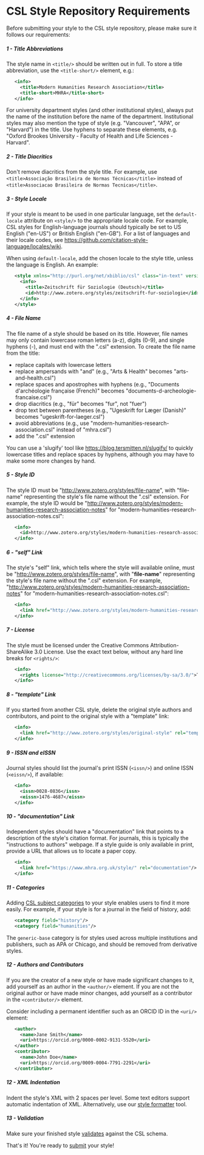 # CSL Style Repository Requirements

Before submitting your style to the CSL style repository, please make sure it follows our requirements:

##### 1 - Title Abbreviations

The style name in `<title/>` should be written out in full. 
To store a title abbreviation, use the `<title-short/>` element, e.g.:

```xml
   <info>
     <title>Modern Humanities Research Association</title>
     <title-short>MHRA</title-short>
   </info>
```

For university department styles (and other institutional styles), always put the name of the institution before the name of the department. 
Institutional styles may also mention the type of style (e.g. "Vancouver", "APA", or "Harvard") in the title. 
Use hyphens to separate these elements, e.g. "Oxford Brookes University - Faculty of Health and Life Sciences - Harvard". 

##### 2 - Title Diacritics

Don't remove diacritics from the style title. 
For example, use `<title>Associação Brasileira de Normas Técnicas</title>` instead of `<title>Associacao Brasileira de Normas Tecnicas</title>`.

##### 3 - Style Locale

If your style is meant to be used in one particular language, set the `default-locale` attribute on `<style/>` to the appropriate locale code. 
For example, CSL styles for English-language journals should typically be set to US English ("en-US") or British English ("en-GB"). 
For a list of languages and their locale codes, see https://github.com/citation-style-language/locales/wiki.

When using `default-locale`, add the chosen locale to the style title, unless the language is English. 
An example:

```xml
   <style xmlns="http://purl.org/net/xbiblio/csl" class="in-text" version="1.0" default-locale="de-DE">
     <info>
       <title>Zeitschrift für Soziologie (Deutsch)</title>
       <id>http://www.zotero.org/styles/zeitschrift-fur-soziologie</id>
     </info>
   </style>
```

##### 4 - File Name

The file name of a style should be based on its title. 
However, file names may only contain lowercase roman letters (a-z), digits (0-9), and single hyphens (-), and must end with the ".csl" extension. 
To create the file name from the title:

  * replace capitals with lowercase letters
  * replace ampersands with "and" (e.g., "Arts & Health" becomes "arts-and-health.csl")
  * replace spaces and apostrophes with hyphens (e.g., "Documents d'archéologie française (French)" becomes "documents-d-archeologie-francaise.csl")
  * drop diacritics (e.g., "für" becomes "fur", not "fuer")
  * drop text between parentheses (e.g., "Ugeskrift for Læger (Danish)" becomes "ugeskrift-for-laeger.csl")
  * avoid abbreviations (e.g., use "modern-humanities-research-association.csl" instead of "mhra.csl")
  * add the ".csl" extension

You can use a 'slugify' tool like https://blog.tersmitten.nl/slugify/ to quickly lowercase titles and replace spaces by hyphens, although you may have to make some more changes by hand.

##### 5 - Style ID

The style ID must be "http://www.zotero.org/styles/file-name", with "file-name" representing the style's file name without the ".csl" extension. 
For example, the style ID would be "http://www.zotero.org/styles/modern-humanities-research-association-notes" for "modern-humanities-research-association-notes.csl":

```xml
   <info>
     <id>http://www.zotero.org/styles/modern-humanities-research-association-notess</id>
   </info>
```

##### 6 - "self" Link

The style's "self" link, which tells where the style will available online, must be "http://www.zotero.org/styles/file-name", with "**file-name**" representing the style's file name without the ".csl" extension. 
For example, "http://www.zotero.org/styles/modern-humanities-research-association-notes" for "modern-humanities-research-association-notes.csl":

```xml
   <info>
     <link href="http://www.zotero.org/styles/modern-humanities-research-association-notes" rel="self"/>
   </info>
```

##### 7 - License

The style must be licensed under the Creative Commons Attribution-ShareAlike 3.0 License. 
Use the exact text below, without any hard line breaks for ``<rights/>``:

```xml
   <info>
     <rights license="http://creativecommons.org/licenses/by-sa/3.0/">This work is licensed under a Creative Commons Attribution-ShareAlike 3.0 License</rights>
   </info>
```

##### 8 - "template" Link

If you started from another CSL style, delete the original style authors and contributors, and point to the original style with a "template" link:

```xml
   <info>
     <link href="http://www.zotero.org/styles/original-style" rel="template"/>
   </info>
```

##### 9 - ISSN and eISSN

Journal styles should list the journal's print ISSN (``<issn/>``) and online ISSN (``<eissn/>``), if available:

```xml
   <info>
     <issn>0028-0836</issn>
     <eissn>1476-4687</eissn>
   </info>
```

##### 10 - "documentation" Link

Independent styles should have a "documentation" link that points to a description of the style's citation format. 
For journals, this is typically the "instructions to authors" webpage. 
If a style guide is only available in print, provide a URL that allows us to locate a paper copy.

```xml
   <info>
     <link href="https://www.mhra.org.uk/style/" rel="documentation"/>
   </info>
```

##### 11 - Categories

Adding [CSL subject categories](https://docs.citationstyles.org/en/stable/specification.html#appendix-i-categories) to your style enables users to find it more easily.
For example, if your style is for a journal in the field of history, add:

```xml
   <category field="history"/>
   <category field="humanities"/> 
```

The `generic-base` category is for styles used across multiple institutions and publishers, such as APA or Chicago, and should be removed from derivative styles.

##### 12 - Authors and Contributors

If you are the creator of a new style or have made significant changes to it, add yourself as an author in the `<author/>` element.
If you are not the original author or have made minor changes, add yourself as a contributor in the `<contributor/>` element.

Consider including a permanent identifier such as an ORCID ID in the `<uri/>` element:

```xml
   <author>
     <name>Jane Smith</name>
     <uri>https://orcid.org/0000-0002-9131-5520</uri>
   </author>
   <contributor>
     <name>John Doe</name>
     <uri>https://orcid.org/0009-0004-7791-2291</uri>
   </contributor>
```

##### 12 - XML Indentation

Indent the style's XML with 2 spaces per level. 
Some text editors support automatic indentation of XML. 
Alternatively, use our [style formatter](http://formatter.citationstyles.org/) tool.

##### 13 - Validation

Make sure your finished style [validates](https://github.com/citation-style-language/styles/blob/master/STYLE_DEVELOPMENT.md#validation) against the CSL schema.

That's it! You're ready to [submit](https://github.com/citation-style-language/styles/blob/master/CONTRIBUTING.md) your style!
